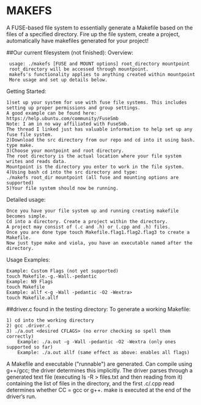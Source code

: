 MAKEFS
======

A FUSE-based file system to essentially generate a Makefile based on the files of a specified directory. Fire up the file system, create a project, automatically have makefiles generated for your project!

##Our current filesystem (not finished):
Overview:

     usage: ./makefs [FUSE and MOUNT options] root_directory mountpoint
     root_directory will be accessed through mountpoint. 
     makefs's functionality applies to anything created within mountpoint
     More usage and set up details below.

Getting Started:

    1)set up your system for use with fuse file systems. This includes setting up proper permissions and group settings.
    A good example can be found here: https://help.ubuntu.com/community/FuseSmb
    Note: I am in no way affiliated with FuseSmb. 
    The thread I linked just has valuable information to help set up any fuse file system.
    2)Download the src directory from our repo and cd into it using bash. type make.
    3)Choose your montpoint and root directory.
    The root directory is the actual location where your file system writes and reads data.
    Mountpoint is the directory you enter to work in the file system.
    4)Using bash cd into the src directory and type:
    ./makefs root_dir mountpoint (all fuse and mounting options are supported)
    5)Your file system should now be running.
    
Detailed usage:

    Once you have your file system up and running creating makefile becomes simple.
    Cd into a directory. Create a project within the directory.
    A project may consist of (.c and .h) or (.cpp and .h) files.
    Once you are done type touch Makefile.flag1.flag2.flag3 to create a Makefile.
    Now just type make and viola, you have an executable named after the directory.

Usage Examples:

    Example: Custom Flags (not yet supported)
    touch Makefile.-g.-Wall.-pedantic
    Example: N9 Flags
    touch Makefile
    Example: allf <-g -Wall -pedantic -O2 -Wextra>
    touch Makefile.allf

##driver.c found in the testing directory:
To generate a working Makefile:

    1) cd into the working directory
    2) gcc .driver.c
    3) ./a.out <desired CFLAGS> (no error checking so spell them correctly)
        Example: ./a.out -g -Wall -pedantic -O2 -Wextra (only ones supported so far)
        Example: ./a.out allf (same effect as above: enables all flags)

A Makefile and executable ("runnable") are generated. Can compile using g++/gcc; the driver determines this implicitly. The driver parses through a generated text file (executing ls -R > files.txt and then reading from it) containing the list of files in the directory, and the first .c/.cpp read determines whether CC = gcc or g++. make is executed at the end of the driver’s run.
